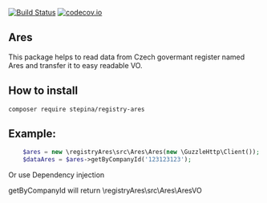 [![Build Status](https://travis-ci.org/JohnyRicio/ares.svg?branch=master)](https://travis-ci.org/JohnyRicio/ares)
[![codecov.io](https://codecov.io/github/JohnyRicio/ares/coverage.svg?branch=master)](https://codecov.io/github/Johnyricio/ares?branch=master)

Ares
---
This package helps to read data from Czech govermant register named Ares and transfer it to easy readable VO.

How to install
---
```
composer require stepina/registry-ares
```

Example:
---
```php
    $ares = new \registryAres\src\Ares\Ares(new \GuzzleHttp\Client());
    $dataAres = $ares->getByCompanyId('123123123');
```

Or use Dependency injection

getByCompanyId will return \registryAres\src\Ares\AresVO
